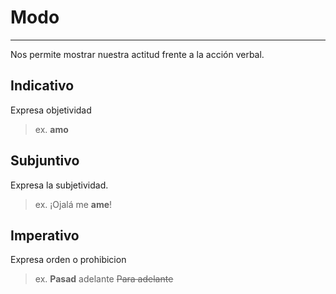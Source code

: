 # Modo
___
Nos permite mostrar nuestra actitud frente a la acción verbal.

## Indicativo
Expresa objetividad
>ex.
>**amo**

## Subjuntivo
Expresa la subjetividad.
> ex. 
> ¡Ojalá me **ame**!

## Imperativo
Expresa orden o prohibicion
> ex. 
> **Pasad** adelante
> ~~Para adelante~~
> 